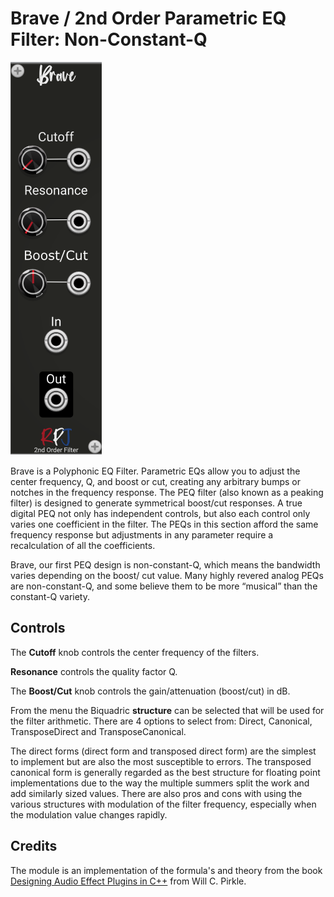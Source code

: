 # Brave / 2nd Order Parametric EQ Filter: Non-Constant-Q <a name="brave"></a>
![brave image](./brave.png)

Brave is a Polyphonic EQ Filter. Parametric EQs allow you to adjust the center frequency, Q, and boost or cut, creating any arbitrary  bumps or notches in the frequency response. The PEQ filter (also known as a peaking filter) is designed  to generate symmetrical boost/cut responses. A true digital PEQ not only has independent controls,  but also each control only varies one coefficient in the filter. The PEQs in this section afford the same  frequency response but adjustments in any parameter require a recalculation of all the coefficients.

Brave, our first PEQ design is non-constant-Q, which means the bandwidth varies depending on the boost/  cut value. Many highly revered analog PEQs are non-constant-Q, and some believe them to be more  “musical” than the constant-Q variety.

## Controls
The **Cutoff** knob controls the center frequency of the filters.

**Resonance** controls the quality factor Q.

The **Boost/Cut** knob controls the gain/attenuation (boost/cut) in dB.

From the menu the Biquadric **structure** can be selected that will be used for the filter arithmetic. There are 4 options to select from: Direct, Canonical, TransposeDirect and TransposeCanonical.

The direct forms (direct form and transposed direct form) are the simplest to implement but are also the  most susceptible to errors. The transposed canonical form is generally regarded as the best structure 
for floating point implementations due to the way the multiple summers split the work and add similarly sized values. There are also pros and cons with using the various structures with modulation  of the filter frequency, especially when the modulation value changes rapidly. 

## Credits
The module is an implementation of the formula's and theory from the book [Designing Audio Effect Plugins in C++](https://www.amazon.co.uk/Designing-Software-Synthesizer-Plugins-Audio/dp/0367510464) from Will C. Pirkle.